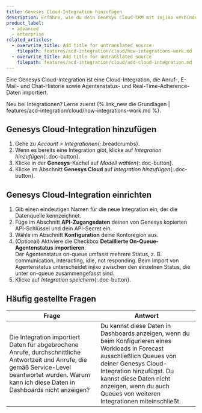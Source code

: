 ```yaml
---
title: Genesys Cloud-Integration hinzufügen
description: Erfahre, wie du dein Genesys Cloud-CRM mit injixo verbinden kannst, um Daten zu importieren.
product_label:
  - advanced
  - enterprise
related_articles:
  - overwrite_title: Add title for untranslated source
    filepath: features/acd-integration/cloud/how-integrations-work.md
  - overwrite_title: Add title for untranslated source
    filepath: features/acd-integration/cloud/add-cloud-integration.md
---
```


Eine Genesys Cloud-Integration ist eine Cloud-Integration, die Anruf-, E-Mail- und Chat-Historie sowie Agentenstatus- und Real-Time-Adherence-Daten importiert.

Neu bei Integrationen? Lerne zuerst {% link_new die Grundlagen | features/acd-integration/cloud/how-integrations-work.md %}.

## Genesys Cloud-Integration hinzufügen

1. Gehe zu _Account > Integrationen_{:.breadcrumbs}.
2. Wenn es bereits eine Integration gibt, klicke auf _Integration hinzufügen_{:.doc-button}.
3. Klicke in der **Genesys**-Kachel auf _Modell wählen_{:.doc-button}.
4. Klicke im Abschnitt **Genesys Cloud** auf _Integration hinzufügen_{:.doc-button}.

## Genesys Cloud-Integration einrichten

1. Gib einen eindeutigen Namen für die neue Integration ein, der die Datenquelle kennzeichnet.
2. Füge im Abschnitt **API-Zugangsdaten** deinen von Genesys kopierten API-Schlüssel und dein API-Secret ein.
3. Wähle im Abschnitt **Konfiguration** deine Kontoregion aus.
4. (Optional) Aktiviere die Checkbox **Detaillierte On-Queue-Agentenstatus importieren**.<br>Der Agentenstatus on-queue umfasst mehrere Status, z.&nbsp;B. communication, interacting, idle, not responding. Beim Import von Agentenstatus unterscheidet injixo zwischen den einzelnen Status, die unter on-queue zusammengefasst sind.
5. Klicke auf _Integration speichern_{:.doc-button}.

## Häufig gestellte Fragen

| Frage                            | Antwort                                                                                                                                           |
| ----------------------------------- | -------------------------------------------------------------------------------------------------------- |
| Die Integration importiert Daten für abgebrochene Anrufe, durchschnittliche Antwortzeit und Anrufe, die gemäß Service-Level beantwortet wurden. Warum kann ich diese Daten in Dashboards nicht anzeigen? | Du kannst diese Daten in Dashboards anzeigen, wenn du beim Konfigurieren eines Workloads in Forecast ausschließlich Queues von deiner Genesys Cloud-Integration hinzufügst. Du kannst diese Daten nicht anzeigen, wenn du auch Queues von weiteren Integrationen miteinschließt.
